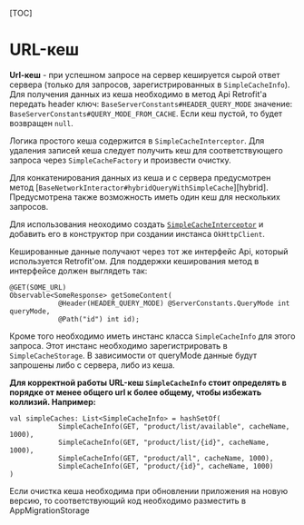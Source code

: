 [TOC]

# URL-кеш

**Url-кеш** - при успешном запросе на сервер кешируется сырой ответ
сервера (только для запросов, зарегистрированных в `SimpleCacheInfo`).
Для получения данных из кеша необходимо в метод Api Retrofit'а передать header
ключ: `BaseServerConstants#HEADER_QUERY_MODE` значение: `BaseServerConstants#QUERY_MODE_FROM_CACHE`.
Если кеш пустой, то будет возвращен `null`.

Логика простого кеша содержится в `SimpleCacheInterceptor`. Для удаления
записей кеша следует получить кеш для соответствующего запроса через
`SimpleCacheFactory` и произвести очистку.

Для конкатенирования данных из кеша и с сервера предусмотрен метод
[`BaseNetworkInteractor#hybridQueryWithSimpleCache`][hybrid]. Предусмотрена также
возможность иметь один кеш для нескольких запросов.

Для использования неоходимо создать [`SimpleCacheInterceptor`](../src/main/java/ru/surfstudio/android/network/cache/SimpleCacheInterceptor.java)
и добавить его в конструктор при создании инстанса `OkHttpClient`.

Кешированные данные получают через тот же интерфейс Api, который используется
Retrofit'ом. Для поддержки кеширования метод в интерфейсе должен выглядеть так:
```
@GET(SOME_URL)
Observable<SomeResponse> getSomeContent(
            @Header(HEADER_QUERY_MODE) @ServerConstants.QueryMode int queryMode,
            @Path("id") int id);
```

Кроме того необходимо иметь инстанс класса `SimpleCacheInfo` для этого запроса.
Этот инстанс необходимо зарегистрировать в `SimpleCacheStorage`.
В зависимости от queryMode данные будут запрошены либо с сервера, либо из кеша.

**Для корректной работы URL-кеш `SimpleCacheInfo` стоит определять в порядке от менее
общего url к более общему, чтобы избежать коллизий. Например:**
```
val simpleCaches: List<SimpleCacheInfo> = hashSetOf(
            SimpleCacheInfo(GET, "product/list/available", cacheName, 1000),
            SimpleCacheInfo(GET, "product/list/{id}", cacheName, 1000),
            SimpleCacheInfo(GET, "product/all", cacheName, 1000),
            SimpleCacheInfo(GET, "product/{id}", cacheName, 1000)
)
```

Если очистка кеша необходима при обновлении приложения на новую версию,
то соответствующий код необходимо разместить в AppMigrationStorage